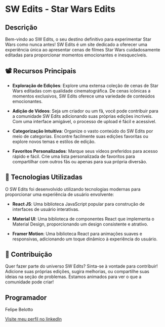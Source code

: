 # SW Edits - Star Wars Edits

## Descrição

Bem-vindo ao SW Edits, o seu destino definitivo para experimentar Star Wars como nunca antes! SW Edits é um site dedicado a oferecer uma experiência única ao apresentar cenas de filmes Star Wars cuidadosamente editadas para proporcionar momentos emocionantes e inesquecíveis.

## :film_projector: Recursos Principais

- **Exploração de Edições**: Explore uma extensa coleção de cenas de Star Wars editadas com qualidade cinematográfica. De cenas icônicas a momentos exclusivos, SW Edits oferece uma variedade de conteúdos emocionantes.

- **Adição de Vídeos**: Seja um criador ou um fã, você pode contribuir para a comunidade SW Edits adicionando suas próprias edições incríveis. Com uma interface amigável, o processo de upload é fácil e acessível.

- **Categorização Intuitiva**: Organize o vasto conteúdo do SW Edits por meio de categorias. Encontre facilmente suas edições favoritas ou explore novos temas e estilos de edição.

- **Favoritos Personalizados**: Marque seus vídeos preferidos para acesso rápido e fácil. Crie uma lista personalizada de favoritos para compartilhar com outros fãs ou apenas para sua própria diversão.

## :rocket: Tecnologias Utilizadas

O SW Edits foi desenvolvido utilizando tecnologias modernas para proporcionar uma experiência de usuário envolvente:

- **React JS**: Uma biblioteca JavaScript popular para construção de interfaces de usuário interativas.

- **Material UI**: Uma biblioteca de componentes React que implementa o Material Design, proporcionando um design consistente e atrativo.

- **Framer Motion**: Uma biblioteca React para animações suaves e responsivas, adicionando um toque dinâmico à experiência do usuário.

## :handshake: Contribuição

Quer fazer parte do universo SW Edits? Sinta-se à vontade para contribuir! Adicione suas próprias edições, sugira melhorias, ou compartilhe suas ideias na seção de problemas. Estamos animados para ver o que a comunidade pode criar!

##  Programador 

Felipe Belotto 

[ Visite meu perfil no linkedIn ](https://www.linkedin.com/in/felipe-belotto-a34738185/)

